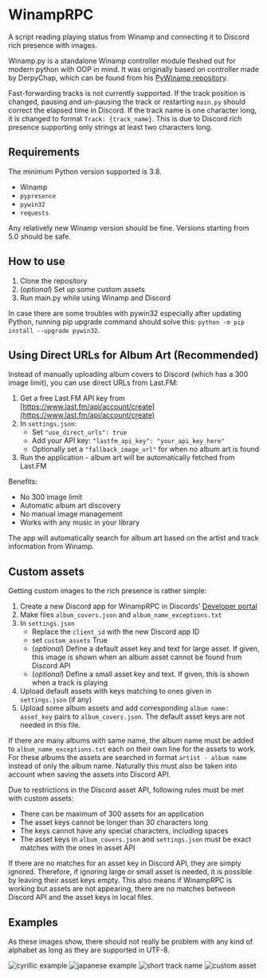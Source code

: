 # WinampRPC

A script reading playing status from Winamp and connecting it to Discord rich presence with images.

Winamp.py is a standalone Winamp controller module fleshed out for modern python with OOP in mind. It was originally 
based on controller made by DerpyChap, which can be found from his 
[PyWinamp repository](https://github.com/DerpyChap/PyWinamp).

Fast-forwarding tracks is not currently supported. If the track position is changed, pausing and un-pausing the track 
or restarting `main.py` should correct the elapsed time in Discord. If the track name is one character long, 
it is changed to format `Track: {track_name}`. This is due to Discord rich presence supporting only strings at least 
two characters long.

## Requirements

The minimum Python version supported is 3.8.

- Winamp
- `pypresence`
- `pywin32`
- `requests`

Any relatively new Winamp version should be fine. Versions starting from 5.0 should be safe.

## How to use

1. Clone the repository
2. (*optional*) Set up some custom assets
3. Run main.py while using Winamp and Discord

In case there are some troubles with pywin32 especially after updating Python, running pip upgrade command should 
solve this: `python -m pip install --upgrade pywin32`.  

## Using Direct URLs for Album Art (Recommended)

Instead of manually uploading album covers to Discord (which has a 300 image limit), you can use direct URLs from Last.FM:

1. Get a free Last.FM API key from [https://www.last.fm/api/account/create](https://www.last.fm/api/account/create)
2. In `settings.json`:
   - Set `"use_direct_urls": true`
   - Add your API key: `"lastfm_api_key": "your_api_key_here"`
   - Optionally set a `"fallback_image_url"` for when no album art is found
3. Run the application - album art will be automatically fetched from Last.FM

Benefits:
- No 300 image limit
- Automatic album art discovery
- No manual image management
- Works with any music in your library

The app will automatically search for album art based on the artist and track information from Winamp.

## Custom assets

Getting custom images to the rich presence is rather simple:

1. Create a new Discord app for WinampRPC in Discords' [Developer portal](https://discordapp.com/developers/applications/) 
2. Make files `album_covers.json` and `album_name_exceptions.txt`
3. In `settings.json`
    * Replace the `client_id` with the new Discord app ID
    * set `custom_assets` True
    * (*optional*) Define a default asset key and text for large asset. If given, this image is shown when an album 
    asset cannot be found from Discord API
    * (*optional*) Define a small asset key and text. If given, this is shown when a track is playing
4. Upload default assets with keys matching to ones given in `settings.json` (if any)
5. Upload some album assets and add corresponding `album name: asset_key` pairs to `album_covers.json`. The default 
asset keys are not needed in this file.

If there are many albums with same name, the album name must be added to `album_name_exceptions.txt` each on their own 
line for the assets to work. For these albums the assets are searched in format `artist - album name` instead of only 
the album name. Naturally this must also be taken into account when saving the assets into Discord API.
 
Due to restrictions in the Discord asset API, following rules must be met with custom assets:

- There can be maximum of 300 assets for an application
- The asset keys cannot be longer than 30 characters long
- The keys cannot have any special characters, including spaces
- The asset keys in `album_covers.json` and `settings.json` must be exact matches with the ones in asset API

If there are no matches for an asset key in Discord API, they are simply ignored. Therefore, if ignoring large or 
small asset is needed, it is possible by leaving their asset keys empty. This also means if WinampRPC is working but 
assets are not appearing, there are no matches between Discord API and the asset keys in local files.

## Examples

As these images show, there should not really be problem with any kind of alphabet as long as they are supported in 
UTF-8.

![cyrillic example](https://i.imgur.com/Llzdby7.png)
![japanese example](https://i.imgur.com/7m51K2G.png)
![short track name](https://i.imgur.com/o8nLrwI.png)
![custom asset](https://i.imgur.com/F08aPu1.png)
